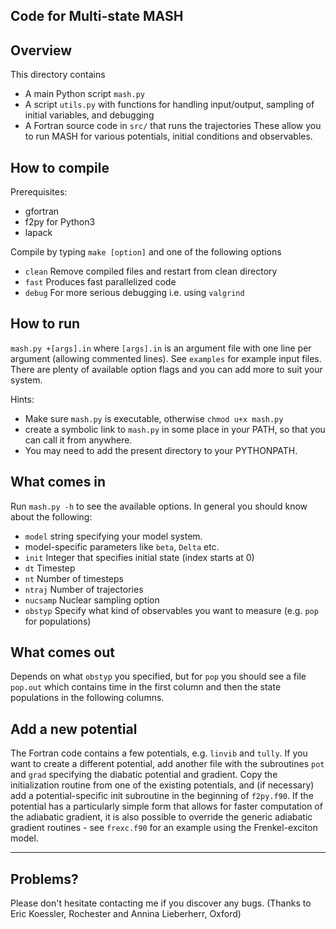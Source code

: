 ## Code for Multi-state MASH

## Overview
This directory contains
- A main Python script `mash.py` 
- A script `utils.py` with functions for handling input/output, sampling of initial variables, and debugging
- A Fortran source code in `src/` that runs the trajectories
These allow you to run MASH for various potentials, initial conditions and observables.

## How to compile
Prerequisites:
- gfortran
- f2py for Python3
- lapack

Compile by typing `make [option]` and one of the following options
- `clean` Remove compiled files and restart from clean directory
- `fast` Produces fast parallelized code
- `debug` For more serious debugging i.e. using `valgrind`

## How to run
```mash.py +[args].in```
where `[args].in` is an argument file with one line per argument (allowing commented lines). See `examples` for example input files.
There are plenty of available option flags and you can add more to suit your system.

Hints: 
- Make sure `mash.py` is executable, otherwise `chmod u+x mash.py`
- create a symbolic link to `mash.py` in some place in your PATH, so that you can call it from anywhere.
- You may need to add the present directory to your PYTHONPATH.

## What comes in
Run `mash.py -h` to see the available options. In general you should know about the following:
- `model` string specifying your model system.
- model-specific parameters like `beta`, `Delta` etc.
- `init` Integer that specifies initial state (index starts at 0)
- `dt` Timestep
- `nt` Number of timesteps
- `ntraj` Number of trajectories
- `nucsamp` Nuclear sampling option
- `obstyp` Specify what kind of observables you want to measure (e.g. `pop` for populations)

## What comes out
Depends on what `obstyp` you specified, but for `pop` you should see a file `pop.out` which contains time in the first column and then the state populations in the following columns.

## Add a new potential
The Fortran code contains a few potentials, e.g. `linvib` and `tully`. If you want to create a different potential, add another file with the subroutines `pot` and `grad` specifying the diabatic potential and gradient. Copy the initialization routine from one of the existing potentials, and (if necessary) add a potential-specific init subroutine in the beginning of `f2py.f90`.
If the potential has a particularly simple form that allows for faster computation of the adiabatic gradient, it is also possible to override the generic adiabatic gradient routines - see `frexc.f90` for an example using the Frenkel-exciton model.


***

## Problems?
Please don't hesitate contacting me if you discover any bugs. (Thanks to Eric Koessler, Rochester and Annina Lieberherr, Oxford)
